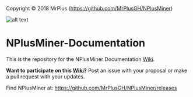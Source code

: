 Copyright © 2018 MrPlus (https://github.com/MrPlusGH/NPlusMiner)

![alt text](https://github.com/MrPlusGH/NPlusMiner/blob/2.1/NPM.png)
# NPlusMiner-Documentation
This is the repository for the NPlusMiner Documentation [Wiki][Wiki].

**Want to participate on this [Wiki][Wiki]?** Post an issue with your proposal or make a pull request with your updates.

Find NPlusMiner at: https://github.com/MrPlusGH/NPlusMiner/releases

[Wiki]: https://github.com/MrPlusGH/NPlusMiner-Documentation/wiki
